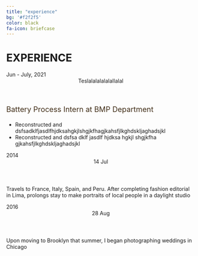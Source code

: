```yaml
---
title: "experience"
bg: '#f2f2f5'
color: black
fa-icon: briefcase
---
```


# EXPERIENCE
<div class="page">
  <div class="timeline">
    <div class="timeline__group">
      <span class="timeline__year time" aria-hidden="true">Jun - July, 2021</span>
      <div class="timeline__cards">
        <div class="timeline__card card">
          <header class="card__header">
            <time class="time">
            	Teslalalalalalallalal	
	    </time>
          </header>
          <div class="card__content">
	    <p style="font-size:1.4em;color:#422F19;"> Battery Process Intern at BMP Department</p>
            <p><ul>
	    <li>Reconstructed and dsfsadklfjasdlfhjdksahgkjlshgjkfhagjkahsfjlkghdskljaghadsjkl</li>
            <li>Reconstructed and dsfsa dklf jasdlf hjdksa hgkjl shgjkfha gjkahsfjlkghdskljaghadsjkl</li>
	    </ul></p>
          </div>
        </div>
      </div>
    </div>
    <div class="timeline__group">
      <span class="timeline__year time" aria-hidden="true">2014</span>
      <div class="timeline__cards">
        <div class="timeline__card card">
          <header class="card__header">
            <time class="time" datetime="2008-07-14">
              <span class="time__day">14</span>
              <span class="time__month">Jul</span>
            </time>
          </header>
          <div class="card__content">
            <p>Travels to France, Italy, Spain, and Peru. After completing fashion editorial in Lima, prolongs stay to make portraits of local people in a daylight studio</p>
          </div>
        </div>
      </div>
    </div>
    <div class="timeline__group">
      <span class="timeline__year time" aria-hidden="true">2016</span>
      <div class="timeline__cards">
        <div class="timeline__card card">
          <header class="card__header">
            <time class="time" datetime="2008-08-18">
              <span class="time__day">28</span>
              <span class="time__month">Aug</span>
            </time>          
          </header>
          <div class="card__content">
            <p>Upon moving to Brooklyn that summer, I began photographing weddings in Chicago</p>
          </div>
        </div>
      </div>
    </div>
  </div>
</div>

